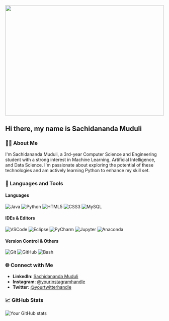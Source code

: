 <img src="https://media.giphy.com/media/ZVik7pBtu9dNS/giphy.gif" width="100%" height="350">

## Hi there, my name is Sachidananda Muduli

### 👨‍💻 About Me
I'm Sachidananda Muduli, a 3rd-year Computer Science and Engineering student with a strong interest in Machine Learning, Artificial Intelligence, and Data Science. I'm passionate about exploring the potential of these technologies and am actively learning Python to enhance my skill set.

### 🔧 Languages and Tools

#### Languages
![Java](https://img.shields.io/badge/Java-%23ED8B00.svg?style=for-the-badge&logo=java&logoColor=white)
![Python](https://img.shields.io/badge/Python-3670A0?style=for-the-badge&logo=python&logoColor=ffdd54)
![HTML5](https://img.shields.io/badge/HTML5-E34F26?style=for-the-badge&logo=html5&logoColor=white)
![CSS3](https://img.shields.io/badge/CSS3-%231572B6.svg?style=for-the-badge&logo=css3&logoColor=white)
![MySQL](https://img.shields.io/badge/MySQL-%2300f.svg?style=for-the-badge&logo=mysql&logoColor=white)

#### IDEs & Editors
![VSCode](https://img.shields.io/badge/Visual_Studio_Code-0078d7.svg?style=for-the-badge&logo=visual-studio-code&logoColor=white)
![Eclipse](https://img.shields.io/badge/Eclipse-2C2255?style=for-the-badge&logo=eclipse&logoColor=white)
![PyCharm](https://img.shields.io/badge/PyCharm-143?style=for-the-badge&logo=pycharm&logoColor=black&color=black&labelColor=green)
![Jupyter](https://img.shields.io/badge/Jupyter-F37626.svg?style=for-the-badge&logo=Jupyter&logoColor=white)
![Anaconda](https://img.shields.io/badge/Anaconda-%2344A833.svg?style=for-the-badge&logo=anaconda&logoColor=white)

#### Version Control & Others
![Git](https://img.shields.io/badge/Git-%23F05033.svg?style=for-the-badge&logo=git&logoColor=white)
![GitHub](https://img.shields.io/badge/GitHub-%23121011.svg?style=for-the-badge&logo=github&logoColor=white)
![Bash](https://img.shields.io/badge/Bash-121011?style=for-the-badge&logo=gnu-bash&logoColor=white)

### 🌐 Connect with Me
- **LinkedIn**: [Sachidananda Muduli](https://www.linkedin.com/in/your-linkedin-profile)
- **Instagram**: [@yourinstagramhandle](https://www.instagram.com/yourinstagramhandle)
- **Twitter**: [@yourtwitterhandle](https://twitter.com/yourtwitterhandle)

### 📈 GitHub Stats
![Your GitHub stats](https://github-readme-stats.vercel.app/api?username=your-github-username&show_icons=true&hide=stars&theme=radical)


